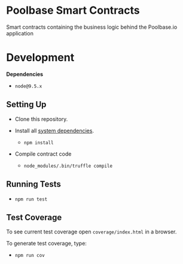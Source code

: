 # Poolbase Smart Contracts

Smart contracts containing the business logic behind the Poolbase.io application

# Development

**Dependencies**

-   `node@9.5.x`

## Setting Up

-   Clone this repository.

-   Install all [system dependencies](#development).

    -   `npm install`

-   Compile contract code

    -   `node_modules/.bin/truffle compile`

## Running Tests

-   `npm run test`

## Test Coverage

To see current test coverage open `coverage/index.html` in a browser.

To generate test coverage, type:

-   `npm run cov`
